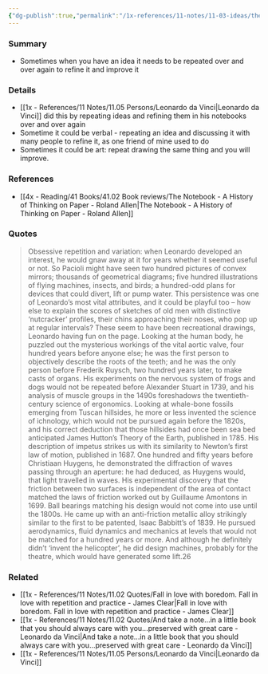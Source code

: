 ```yaml
---
{"dg-publish":true,"permalink":"/1x-references/11-notes/11-03-ideas/the-value-of-repetition-and-obsession-with-an-idea/","title":"The value of repetition and obsession with an idea","created":"2025-05-28T06:52:11.281+03:00","updated":"2025-05-28T06:52:11.281+03:00"}
---
```



### Summary
- Sometimes when you have an idea it needs to be repeated over and over again to refine it and improve it

### Details
- [[1x - References/11 Notes/11.05 Persons/Leonardo da Vinci\|Leonardo da Vinci]] did this by repeating ideas and refining them in his notebooks over and over again
- Sometime it could be verbal - repeating an idea and discussing it with many people to refine it, as one friend of mine used to do
- Sometimes it could be art: repeat drawing the same thing and you will improve.

### References
- [[4x - Reading/41 Books/41.02 Book reviews/The Notebook - A History of Thinking on Paper - Roland Allen\|The Notebook - A History of Thinking on Paper - Roland Allen]]

### Quotes
> Obsessive repetition and variation: when Leonardo developed an interest, he would gnaw away at it for years whether it seemed useful or not. So Pacioli might have seen two hundred pictures of convex mirrors; thousands of geometrical diagrams; five hundred illustrations of flying machines, insects, and birds; a hundred-odd plans for devices that could divert, lift or pump water. This persistence was one of Leonardo’s most vital attributes, and it could be playful too – how else to explain the scores of sketches of old men with distinctive ‘nutcracker’ profiles, their chins approaching their noses, who pop up at regular intervals? These seem to have been recreational drawings, Leonardo having fun on the page.
> Looking at the human body, he puzzled out the mysterious workings of the vital aortic valve, four hundred years before anyone else; he was the first person to objectively describe the roots of the teeth; and he was the only person before Frederik Ruysch, two hundred years later, to make casts of organs. His experiments on the nervous system of frogs and dogs would not be repeated before Alexander Stuart in 1739, and his analysis of muscle groups in the 1490s foreshadows the twentieth-century science of ergonomics. Looking at whale-bone fossils emerging from Tuscan hillsides, he more or less invented the science of ichnology, which would not be pursued again before the 1820s, and his correct deduction that those hillsides had once been sea bed anticipated James Hutton’s Theory of the Earth, published in 1785. His description of impetus strikes us with its similarity to Newton’s first law of motion, published in 1687. One hundred and fifty years before Christiaan Huygens, he demonstrated the diffraction of waves passing through an aperture: he had deduced, as Huygens would, that light travelled in waves. His experimental discovery that the friction between two surfaces is independent of the area of contact matched the laws of friction worked out by Guillaume Amontons in 1699. Ball bearings matching his design would not come into use until the 1800s. He came up with an anti-friction metallic alloy strikingly similar to the first to be patented, Isaac Babbitt’s of 1839. He pursued aerodynamics, fluid dynamics and mechanics at levels that would not be matched for a hundred years or more. And although he definitely didn’t ‘invent the helicopter’, he did design machines, probably for the theatre, which would have generated some lift.26


### Related
- [[1x - References/11 Notes/11.02 Quotes/Fall in love with boredom. Fall in love with repetition and practice - James Clear\|Fall in love with boredom. Fall in love with repetition and practice - James Clear]]
- [[1x - References/11 Notes/11.02 Quotes/And take a note...in a little book that you should always care with you...preserved with great care - Leonardo da Vinci\|And take a note...in a little book that you should always care with you...preserved with great care - Leonardo da Vinci]]
- [[1x - References/11 Notes/11.05 Persons/Leonardo da Vinci\|Leonardo da Vinci]]